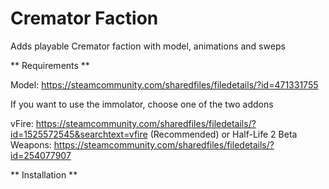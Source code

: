 # Cremator Faction #

Adds playable Cremator faction with model, animations and sweps

** Requirements **

Model: https://steamcommunity.com/sharedfiles/filedetails/?id=471331755

If you want to use the immolator, choose one of the two addons

vFire: https://steamcommunity.com/sharedfiles/filedetails/?id=1525572545&searchtext=vfire (Recommended)
or
Half-Life 2 Beta Weapons: https://steamcommunity.com/sharedfiles/filedetails/?id=254077907

** Installation **

